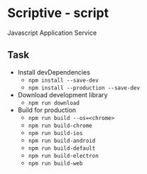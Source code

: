 # Scriptive - script
Javascript Application Service

## Task
* Install devDependencies
  - `npm install --save-dev`
  - `npm install --production --save-dev`
* Download development library
  - `npm run download`
* Build for production
  - `npm run build --os=<chrome>`
  - `npm run build-chrome`
  - `npm run build-ios`
  - `npm run build-android`
  - `npm run build-default`
  - `npm run build-electron`
  - `npm run build-web`